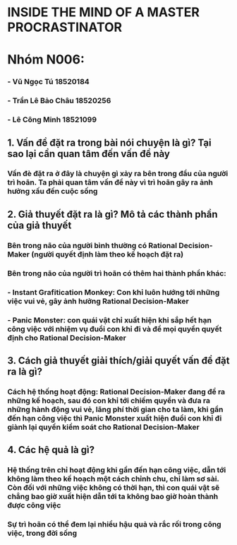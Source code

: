 # INSIDE THE MIND OF A MASTER PROCRASTINATOR

# Nhóm N006:
### - Vũ Ngọc Tú 18520184
### - Trần Lê Bảo Châu 18520256
### - Lê Công Minh 18521099


## 1. Vấn đề đặt ra trong bài nói chuyện là gì? Tại sao lại cần quan tâm đến vấn đề này
### Vấn đè đặt ra ở đây là chuyện gì xảy ra bên trong đầu của người trì hoãn. Ta phải quan tâm vấn đề này vì trì hoãn gây ra ảnh hưởng xấu đến cuộc sống


## 2. Giả thuyết đặt ra là gì? Mô tả các thành phần của giả thuyết
### Bên trong não của người bình thường có Rational Decision-Maker (người quyết định làm theo kế hoạch đặt ra)
### Bên trong não của người trì hoãn có thêm hai thành phần khác: 
###   - Instant Grafitication Monkey: Con khỉ luôn hướng tới những việc vui vẻ, gây ảnh hưởng Rational Decision-Maker
###   - Panic Monster: con quái vật chỉ xuất hiện khi sắp hết hạn công việc với nhiệm vụ đuổi con khỉ đi và để mọi quyền quyết định cho Rational Decision-Maker


## 3. Cách giả thuyết giải thích/giải quyết vấn đề đặt ra là gì?
### Cách hệ thống hoạt động: Rational Decision-Maker đang đề ra những kế hoạch, sau đó con khỉ tới chiếm quyền và đưa ra những hành động vui vẻ, lãng phí thời gian cho ta làm, khi gần đến hạn công việc thì Panic Monster xuất hiện đuổi con khỉ đi giành lại quyền kiểm soát cho Rational Decision-Maker


## 4. Các hệ quả là gì?
### Hệ thống trên chỉ hoạt động khi gần đến hạn công việc, dẫn tới không làm theo kế hoạch một cách chỉnh chu, chỉ làm sơ sài. Còn đối với những việc không có thời hạn, thì con quái vật sẽ chẳng bao giờ xuất hiện dẫn tới ta không bao giờ hoàn thành được công việc
### Sự trì hoãn có thể đem lại nhiều hậu quả và rắc rối trong công việc, trong đời sống
